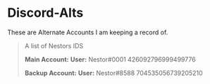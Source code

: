 # Discord-Alts
These are Alternate Accounts I am keeping a record of.

> A list of Nestors IDS
> 
> **Main Account:** 
> **User:** Nestor#0001
> 426092796999499776
> 
> 
> **Backup Account:** 
> **User:** Nestor#8588
> 704535056739205210

